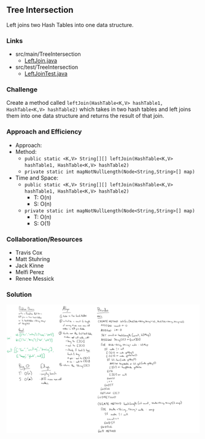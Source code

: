 ## Tree Intersection
Left joins two Hash Tables into one data structure.

### Links
* src/main/TreeIntersection
  * [LeftJoin.java](../code401challenges/src/main/java/hashTable/LeftJoin.java)
* src/test/TreeIntersection
  * [LeftJoinTest.java](../code401challenges/src/test/java/hashTable/LeftJoinTest.java)

### Challenge
Create a  method called `leftJoin(HashTable<K,V> hashTable1, HashTable<K,V> hashTable2)` which takes in two hash tables and left joins them into one data structure and returns the result of that join.

### Approach and Efficiency
* Approach:
* Method:
  * `public static <K,V> String[][] leftJoin(HashTable<K,V> hashTable1, HashTable<K,V> hashTable2)`
  * `private static int mapNotNullLength(Node<String,String>[] map)`
* Time and Space:
  * `public static <K,V> String[][] leftJoin(HashTable<K,V> hashTable1, HashTable<K,V> hashTable2)`
    * T: O(n)
    * S: O(n)
  * `private static int mapNotNullLength(Node<String,String>[] map)`
    * T: O(n)
    * S: O(1)

### Collaboration/Resources
* Travis Cox
* Matt Stuhring
* Jack Kinne
* Melfi Perez
* Renee Messick

### Solution
![left join](../assets/left-join.png)
